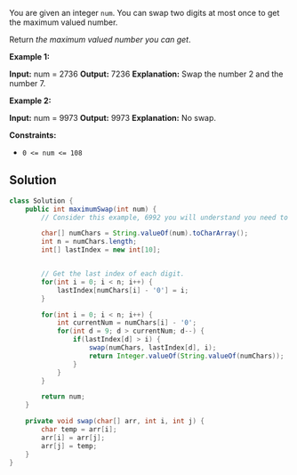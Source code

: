 You are given an integer `num`. You can swap two digits at most once to get the maximum valued number.

Return _the maximum valued number you can get_.

**Example 1:**

**Input:** num = 2736
**Output:** 7236
**Explanation:** Swap the number 2 and the number 7.

**Example 2:**

**Input:** num = 9973
**Output:** 9973
**Explanation:** No swap.

**Constraints:**

- `0 <= num <= 108`

## Solution

```java
class Solution {
    public int maximumSwap(int num) {
        // Consider this example, 6992 you will understand you need to swap the last occurance of the highest number when you traverse from left. 

        char[] numChars = String.valueOf(num).toCharArray();
        int n = numChars.length;
        int[] lastIndex = new int[10];


        // Get the last index of each digit. 
        for(int i = 0; i < n; i++) {
            lastIndex[numChars[i] - '0'] = i;
        }

        for(int i = 0; i < n; i++) {
            int currentNum = numChars[i] - '0';
            for(int d = 9; d > currentNum; d--) {
                if(lastIndex[d] > i) {
                    swap(numChars, lastIndex[d], i);
                    return Integer.valueOf(String.valueOf(numChars));
                }
            }
        }

        return num;
    }

    private void swap(char[] arr, int i, int j) {
        char temp = arr[i];
        arr[i] = arr[j];
        arr[j] = temp;
    }
}
```
